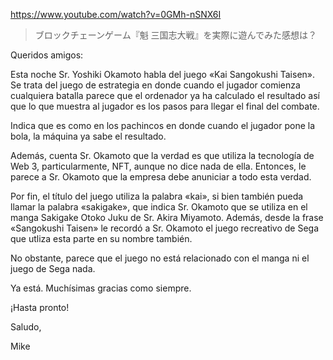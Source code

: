 https://www.youtube.com/watch?v=0GMh-nSNX6I

> ブロックチェーンゲーム『魁 三国志大戦』を実際に遊んでみた感想は？

Queridos amigos:

Esta noche Sr. Yoshiki Okamoto habla del juego «Kai Sangokushi Taisen». Se trata del juego de estrategia en donde cuando el jugador comienza cualquiera batalla parece que el ordenador ya ha calculado el resultado así que lo que muestra al jugador es los pasos para llegar el final del combate. 

Indica que es como en los pachincos en donde cuando el jugador pone la bola, la máquina ya sabe el resultado.

Además, cuenta Sr. Okamoto que la verdad es que utiliza la tecnología de Web 3, particularmente, NFT, aunque no dice nada de ella. Entonces, le parece a Sr. Okamoto que la empresa debe anuniciar a todo esta verdad.

Por fin, el título del juego utiliza la palabra «kai», si bien también pueda llamar la palabra «sakigake», que indica Sr. Okamoto que se utiliza en el manga Sakigake Otoko Juku de Sr. Akira Miyamoto. Además, desde la frase «Sangokushi Taisen» le recordó a Sr. Okamoto el juego recreativo de Sega que utliza esta parte en su nombre también. 

No obstante, parece que el juego no está relacionado con el manga ni el juego de Sega nada.

Ya está. Muchísimas gracias como siempre.

¡Hasta pronto!

Saludo,

Mike
